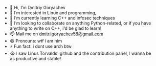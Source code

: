 - 👋 Hi, I’m Dmitriy Goryachev
- 👀 I’m interested in Linux and programming, 
- 🌱 I’m currently learning C++ and infosec techniques
- 💞️ I’m looking to collaborate on anything Python-related, or if you have anything to write on C++, i'd be glad to learn!
- 📫 Mail me on dmitriigoryachev58@gmail.com 
- 😄 Pronouns: wtf i am him
- ⚡ Fun fact: i dont use arch btw
- 😭 I saw Linus Torvalds' github and the contribution panel, I wanna be as productive and stable!

<!---
Sapphiresilk/Sapphiresilk is a ✨ special ✨ repository because its `README.md` (this file) appears on your GitHub profile.
You can click the Preview link to take a look at your changes.
--->
